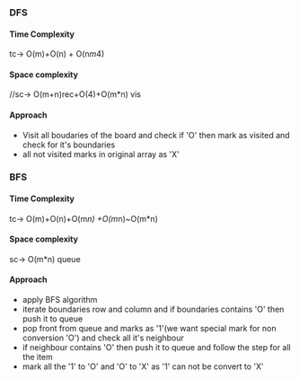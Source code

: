 ### DFS
#### Time Complexity
tc-> O(m)+O(n) + O(n*m*4)
​
#### Space complexity
//sc-> O(m+n)rec+O(4)+O(m*n) vis
​
#### Approach
* Visit all boudaries of the board and check if 'O' then mark as visited and check for it's boundaries
* all not visited marks in original array as 'X'
​
### BFS
#### Time Complexity
tc-> O(m)+O(n)+O(m*n) +O(m*n)~O(m*n)
​
#### Space complexity
sc-> O(m*n) queue
​
#### Approach
* apply BFS algorithm
* iterate boundaries row and column and if boundaries contains 'O' then push it to queue
* pop front from queue and marks as '1'(we want special mark for non conversion 'O') and check all it's neighbour
* if neighbour contains 'O' then push it to queue and follow the step for all the item
* mark all the '1' to 'O' and 'O' to 'X' as '1' can not be convert to 'X'